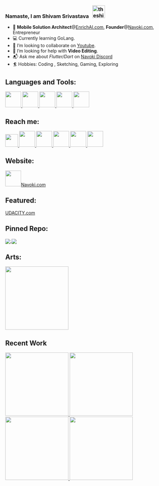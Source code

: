 ### Namaste, I am Shivam Srivastava &nbsp;  <img src="https://i.imgur.com/Z9tpbK5.png" alt="theshivamlko" height=40  /> 

 
- 💼 **Mobile Solution Architect**@<a href="https://enrichai.com/">EnrichAI.com<a/>, **Founder**@<a href="https://navoki.com/">Navoki.com<a/>, Entrepreneur
- 💻 Currently learning GoLang.
- 👯 I’m looking to collaborate on [Youtube](https://youtube.com/c/navoki).
- 🎥 I’m looking for help with **Video Editing**.
- 📬 Ask me about *Flutter/Dart* on <a href="https://discord.gg/uU6XPkA">Navoki Discord<a/>
- 🏄 Hobbies: Coding , Sketching, Gaming, Exploring

## Languages and Tools:  

<a href="https://flutter.dev/">
<img height="50" src="https://i.imgur.com/GFan2rb.png">
</a>
<a href="https://dart.dev/">
<img height="50" src="https://i.imgur.com/6u5t9qS.png">
</a>
<a href="https://developer.android.com/studio">
<img height="50" src="https://i.imgur.com/cekERry.png">
</a>
<a href="https://kotlinlang.org/">
<img height="50" src="https://i.imgur.com/r5F4nls.png">
</a>
<a href="https://golang.org/">
<img height="50" src="https://i.imgur.com/H1f2hkd.png">
</a>

## Reach me:

<a href="https://www.youtube.com/channel/UCP2-MYtIbBnlEcfTvJKo5Og?sub_confirmation=1">
<img height="40" src="https://i.imgur.com/iSIKA6o.png">
</a>
<a href="https://twitter.com/theshivamlko">
<img height="50" src="https://i.imgur.com/Z9xbaFX.png">
</a>
<a href="https://www.linkedin.com/in/theshivamlko/">
<img height="50" src="https://i.imgur.com/Xl6rwnA.png">
</a>
<a href="https://navoki.com">
<img height="50" src="https://i.imgur.com/p0KyUvS.png">
</a>
<a href="https://www.facebook.com/theshivamlko">
<img height="50" src="https://i.imgur.com/SwesUic.png">
</a>
<a href="http://instagram.com/theshivamlko">
<img height="50" src="https://i.imgur.com/1zCBIbi.png">
</a>

## Website:

<a href="https://navoki.com"><img height="50" src="https://i.imgur.com/p0KyUvS.png">Navoki.com</a>

## Featured:

<a href="https://blog.udacity.com/2019/06/life-as-a-udacity-student-shivam-srivastava.html">
UDACITY.com
</a>

## Pinned Repo:

<a href="https://github.com/theshivamlko/navoki_notes">
  <img align="center" src="https://github-readme-stats.vercel.app/api/pin/?username=theshivamlko&repo=navoki_notes&theme=dark" />
</a>
  
<a href="https://github.com/theshivamlko/rulers_flutter_package">
  <img align="center" src="https://github-readme-stats.vercel.app/api/pin/?username=theshivamlko&repo=rulers_flutter_package&theme=dark" />
</a>

## Arts:

<img height="200" src="https://i.imgur.com/YywkcS8.jpg">

## Recent Work
<a href="https://www.youtube.com/watch?v=2yMfITB9lis">
<img height="200" src="http://i3.ytimg.com/vi/2yMfITB9lis/mqdefault.jpg"> 
</a>

<a href="https://www.youtube.com/watch?v=LHOUJgN5_pc">
<img height="200" src="http://i3.ytimg.com/vi/LHOUJgN5_pc/mqdefault.jpg"> 
</a>

<a href="https://www.youtube.com/watch?v=4VTMv438ukw">
<img height="200" src="http://i3.ytimg.com/vi/4VTMv438ukw/mqdefault.jpg"> 
</a>

<a href="https://www.youtube.com/watch?v=ixj0MMusDM8">
<img height="200" src="http://i3.ytimg.com/vi/ixj0MMusDM8/mqdefault.jpg"> 
</a>
<!-- <a href="https://github.com/theshivamlko">
 <img align="center" src="https://github-readme-stats.vercel.app/api?username=theshivamlko&show_icons=true&theme=dracula&line_height=27" alt="Pawan's github stats"/>
</a> -->
 
